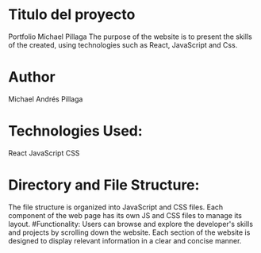 
# Titulo del proyecto
Portfolio Michael Pillaga
The purpose of the website is to present the skills of the created, using technologies such as React, JavaScript and Css.
# Author
Michael Andrés Pillaga
# Technologies Used:
React
JavaScript
CSS
# Directory and File Structure:
The file structure is organized into JavaScript and CSS files.
Each component of the web page has its own JS and CSS files to manage its layout.
#Functionality:
Users can browse and explore the developer's skills and projects by scrolling down the website.
Each section of the website is designed to display relevant information in a clear and concise manner.
